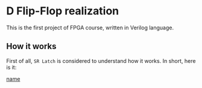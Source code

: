 # D Flip-Flop realization

This is the first project of FPGA course, written in Verilog language.

## How it works

First of all, `SR Latch` is considered to understand how it works.
In short, here is it:

[name](https://images.slideplayer.com/23/6868677/slides/slide_21.jpg)
